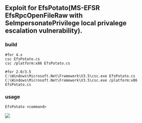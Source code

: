 ## Exploit for EfsPotato(MS-EFSR EfsRpcOpenFileRaw with SeImpersonatePrivilege local privalege escalation vulnerability).

### build

	#for 4.x
	csc EfsPotato.cs
	csc /platform:x86 EfsPotato.cs
	
	#for 2.0/3.5
	C:\Windows\Microsoft.Net\Framework\V3.5\csc.exe EfsPotato.cs
	C:\Windows\Microsoft.Net\Framework\V3.5\csc.exe /platform:x86 EfsPotato.cs

### usage

	EfsPotato <command>

![](https://raw.githubusercontent.com/zcgonvh/EfsPotato/master/test.png)
 
